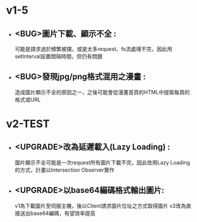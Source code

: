 # v1-5 <br>


* ## \<BUG\>圖片下載、顯示不全 :
   可能是請求過於頻繁被擋，或是太多request、fs流處理不完，因此用setInterval設置間隔時間，但仍有問題<br>
   
* ## \<BUG\>發現jpg/png格式混用之漫畫 :
   造成圖片顯示不全的原因之一，之後可能會從漫畫首頁的HTML中提取每頁的格式或URL


# v2-TEST<br>

* ## \<UPGRADE\>改為延遲載入(Lazy Loading) :
   圖片顯示不全可能是一次request所有圖片下載不完，因此改用Lazy Loading的方式，計畫以Intersection Observer實作
  
* ## \<UPGRADE\>以base64編碼格式輸出圖片:
   v1為下載圖片至伺服主機，後以Client請求圖片位址之方式取得圖片
   v2改為直接送出base64編碼，有望效率提高

